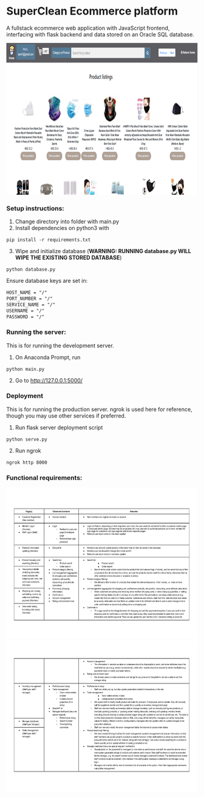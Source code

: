# SuperClean Ecommerce platform

A fullstack ecommerce web application with JavaScript frontend, interfacing with flask backend and data stored on an Oracle SQL database. 

<img src="./static/images/screenshot.PNG" height="400px"></img>

### Setup instructions:
1. Change directory into folder with main.py
2. Install dependencies on python3 with
```
pip install -r requirements.txt
```
3. Wipe and initialize database (**WARNING: RUNNING database.py WILL WIPE THE EXISTING STORED DATABASE**)
```
python database.py
```

Ensure database keys are set in:
```
HOST_NAME = "/"
PORT_NUMBER = "/"
SERVICE_NAME = "/"
USERNAME = "/"
PASSWORD = "/"
```

### Running the server: 
This is for running the development server.
1. On Anaconda Prompt, run
```
python main.py
```
2. Go to http://127.0.0.1:5000/

### Deployment
This is for running the production server. ngrok is used here for reference, though you may use other services if preferred.
1. Run flask server deployment script
```
python serve.py
```
2. Run ngrok
```
ngrok http 8000
```

### Functional requirements:

<img src="./static/images/fun_req1.png" height="400px"></img>
<img src="./static/images/fun_req2.png" height="400px"></img>

